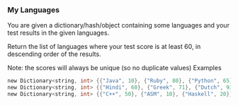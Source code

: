 ### My Languages

You are given a dictionary/hash/object containing some languages and your test results in the given languages. 

Return the list of languages where your test score is at least 60, in descending order of the results.

Note: the scores will always be unique (so no duplicate values)
Examples
```c
new Dictionary<string, int> {{"Java", 10}, {"Ruby", 80}, {"Python", 65}} => {"Ruby", "Python"}
new Dictionary<string, int> {{"Hindi", 60}, {"Greek", 71}, {"Dutch", 93}} => {"Dutch", "Greek", "Hindi"}
new Dictionary<string, int> {{"C++", 50}, {"ASM", 10}, {"Haskell", 20}} => {}
